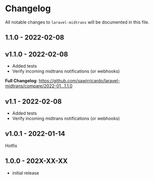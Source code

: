 # Changelog

All notable changes to `laravel-midtrans` will be documented in this file.

## 1.1.0 - 2022-02-08

## v1.1.0 - 2022-02-08

- Added tests
- Verify incoming midtrans notifications (or webhooks)

**Full Changelog**: https://github.com/sawirricardo/laravel-midtrans/compare/2022-01...1.1.0

## v1.1 - 2022-02-08

- Added tests
- Verify incoming midtrans notifications (or webhooks)

## v1.0.1 - 2022-01-14

Hotfix

## 1.0.0 - 202X-XX-XX

- initial release
